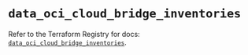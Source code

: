 # `data_oci_cloud_bridge_inventories`

Refer to the Terraform Registry for docs: [`data_oci_cloud_bridge_inventories`](https://registry.terraform.io/providers/hashicorp/oci/7.19.0/docs/data-sources/cloud_bridge_inventories).
